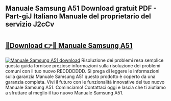 ## Manuale Samsung A51 Download gratuit PDF - Part-giJ Italiano Manuale del proprietario del servizio J2cCv

# <h2><a href="http://dfftcy.blite.top/?on=Manuale+Samsung+A51">🔗Download 👉🔴 Manuale Samsung A51</a></h2>

[![Manuale Samsung A51 download](https://i.imgur.com/lujVjoI.png)](http://dfftcy.blite.top/?on=Manuale+Samsung+A51)
Risoluzione dei problemi resa semplice questa guida fornisce preziose informazioni sulla risoluzione dei problemi comuni con il tuo nuovo REDDDDDDD. Si prega di leggere le informazioni sulla garanzia Manuale Samsung A51 questo prodotto è coperto da una garanzia completa. Vivi il futuro con le funzionalità innovative del tuo nuovo Manuale Samsung A51. Cominciamo! Contattaci oggi e lascia che ti aiutiamo a sfruttare al meglio il tuo nuovo Manuale Samsung A51.
